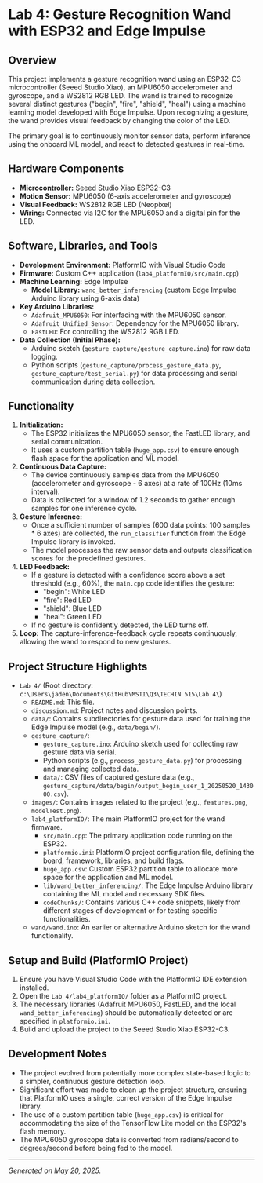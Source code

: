 # Lab 4: Gesture Recognition Wand with ESP32 and Edge Impulse

## Overview

This project implements a gesture recognition wand using an ESP32-C3 microcontroller (Seeed Studio Xiao), an MPU6050 accelerometer and gyroscope, and a WS2812 RGB LED. The wand is trained to recognize several distinct gestures ("begin", "fire", "shield", "heal") using a machine learning model developed with Edge Impulse. Upon recognizing a gesture, the wand provides visual feedback by changing the color of the LED.

The primary goal is to continuously monitor sensor data, perform inference using the onboard ML model, and react to detected gestures in real-time.

## Hardware Components

*   **Microcontroller:** Seeed Studio Xiao ESP32-C3
*   **Motion Sensor:** MPU6050 (6-axis accelerometer and gyroscope)
*   **Visual Feedback:** WS2812 RGB LED (Neopixel)
*   **Wiring:** Connected via I2C for the MPU6050 and a digital pin for the LED.

## Software, Libraries, and Tools

*   **Development Environment:** PlatformIO with Visual Studio Code
*   **Firmware:** Custom C++ application (`lab4_platformIO/src/main.cpp`)
*   **Machine Learning:** Edge Impulse
    *   **Model Library:** `wand_better_inferencing` (custom Edge Impulse Arduino library using 6-axis data)
*   **Key Arduino Libraries:**
    *   `Adafruit_MPU6050`: For interfacing with the MPU6050 sensor.
    *   `Adafruit_Unified_Sensor`: Dependency for the MPU6050 library.
    *   `FastLED`: For controlling the WS2812 RGB LED.
*   **Data Collection (Initial Phase):**
    *   Arduino sketch (`gesture_capture/gesture_capture.ino`) for raw data logging.
    *   Python scripts (`gesture_capture/process_gesture_data.py`, `gesture_capture/test_serial.py`) for data processing and serial communication during data collection.

## Functionality

1.  **Initialization:**
    *   The ESP32 initializes the MPU6050 sensor, the FastLED library, and serial communication.
    *   It uses a custom partition table (`huge_app.csv`) to ensure enough flash space for the application and ML model.
2.  **Continuous Data Capture:**
    *   The device continuously samples data from the MPU6050 (accelerometer and gyroscope - 6 axes) at a rate of 100Hz (10ms interval).
    *   Data is collected for a window of 1.2 seconds to gather enough samples for one inference cycle.
3.  **Gesture Inference:**
    *   Once a sufficient number of samples (600 data points: 100 samples * 6 axes) are collected, the `run_classifier` function from the Edge Impulse library is invoked.
    *   The model processes the raw sensor data and outputs classification scores for the predefined gestures.
4.  **LED Feedback:**
    *   If a gesture is detected with a confidence score above a set threshold (e.g., 60%), the `main.cpp` code identifies the gesture:
        *   "begin": White LED
        *   "fire": Red LED
        *   "shield": Blue LED
        *   "heal": Green LED
    *   If no gesture is confidently detected, the LED turns off.
5.  **Loop:** The capture-inference-feedback cycle repeats continuously, allowing the wand to respond to new gestures.

## Project Structure Highlights

*   `Lab 4/` (Root directory: `c:\Users\jaden\Documents\GitHub\MSTI\Q3\TECHIN 515\Lab 4\`)
    *   `README.md`: This file.
    *   `discussion.md`: Project notes and discussion points.
    *   `data/`: Contains subdirectories for gesture data used for training the Edge Impulse model (e.g., `data/begin/`).
    *   `gesture_capture/`:
        *   `gesture_capture.ino`: Arduino sketch used for collecting raw gesture data via serial.
        *   Python scripts (e.g., `process_gesture_data.py`) for processing and managing collected data.
        *   `data/`: CSV files of captured gesture data (e.g., `gesture_capture/data/begin/output_begin_user_1_20250520_143000.csv`).
    *   `images/`: Contains images related to the project (e.g., `features.png`, `modelTest.png`).
    *   `lab4_platformIO/`: The main PlatformIO project for the wand firmware.
        *   `src/main.cpp`: The primary application code running on the ESP32.
        *   `platformio.ini`: PlatformIO project configuration file, defining the board, framework, libraries, and build flags.
        *   `huge_app.csv`: Custom ESP32 partition table to allocate more space for the application and ML model.
        *   `lib/wand_better_inferencing/`: The Edge Impulse Arduino library containing the ML model and necessary SDK files.
        *   `codeChunks/`: Contains various C++ code snippets, likely from different stages of development or for testing specific functionalities.
    *   `wand/wand.ino`: An earlier or alternative Arduino sketch for the wand functionality.

## Setup and Build (PlatformIO Project)

1.  Ensure you have Visual Studio Code with the PlatformIO IDE extension installed.
2.  Open the `Lab 4/lab4_platformIO/` folder as a PlatformIO project.
3.  The necessary libraries (Adafruit MPU6050, FastLED, and the local `wand_better_inferencing`) should be automatically detected or are specified in `platformio.ini`.
4.  Build and upload the project to the Seeed Studio Xiao ESP32-C3.

## Development Notes

*   The project evolved from potentially more complex state-based logic to a simpler, continuous gesture detection loop.
*   Significant effort was made to clean up the project structure, ensuring that PlatformIO uses a single, correct version of the Edge Impulse library.
*   The use of a custom partition table (`huge_app.csv`) is critical for accommodating the size of the TensorFlow Lite model on the ESP32's flash memory.
*   The MPU6050 gyroscope data is converted from radians/second to degrees/second before being fed to the model.

---
*Generated on May 20, 2025.*